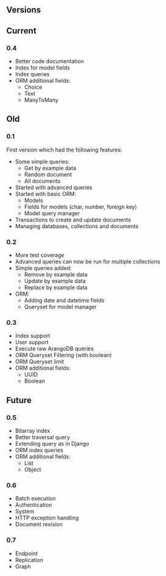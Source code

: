 Versions
---------

## Current

### 0.4
- Better code documentation
- Index for model fields
- Index queries
- ORM additional fields:
    - Choice
    - Text
    - ManyToMany

## Old

### 0.1
First version which had the following features:

- Some simple queries:
    - Get by example data
    - Random document
    - All documents
- Started with advanced queries
- Started with basic ORM:
    - Models
    - Fields for models (char, number, foreign key)
    - Model query manager
- Transactions to create and update documents
- Managing databases, collections and documents

### 0.2

- More test coverage
- Advanced queries can now be run for multiple collections
- Simple queries added:
    - Remove by example data
    - Update by example data
    - Replace by example data
- ORM:
    - Adding date and datetime fields
    - Queryset for model manager
    
### 0.3
- Index support
- User support
- Execute raw ArangoDB queries
- ORM Queryset Filtering (with boolean)
- ORM Queryset limit
- ORM additional fields:
    - UUID
    - Boolean

## Future

### 0.5
- Bitarray index
- Better traversal query
- Extending query as in Django
- ORM index queries
- ORM additional fields:
    - List
    - Object

### 0.6
- Batch execution
- Authentication
- System
- HTTP exception handling
- Document revision

### 0.7
- Endpoint
- Replication
- Graph